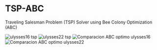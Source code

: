 # TSP-ABC
Traveling Salesman Problem (TSP) Solver using Bee Colony Optimization (ABC)

![ulysses16 tsp](https://github.com/dariomnz/TSP-ABC/assets/63566776/1fecd4de-43a0-4701-84d9-12b89a32f3f9)
![ulysses22 tsp](https://github.com/dariomnz/TSP-ABC/assets/63566776/0407f3e1-579b-49e5-8901-d7e92c2dad9b)
![Comparacion ABC optimo ulysses16](https://github.com/dariomnz/TSP-ABC/assets/63566776/babb34b7-82f5-40b1-8a30-e21ea045b8ad)
![Comparacion ABC optimo ulysses22](https://github.com/dariomnz/TSP-ABC/assets/63566776/93bced1d-977a-4e3e-802d-066ca6e77b66)
